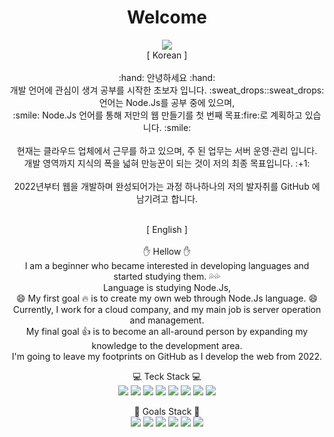 <div align="center">
 
 # Welcome
 
</div>

<div align="center">
 <img src="https://capsule-render.vercel.app/api?type=Waving&color=0:EEFF00,100:a82da8&height=300&section=header&text=Welcome&fontSize=90"><br>
 [ Korean ]<br><br>
 :hand: 안녕하세요 :hand:<br>
 개발 언어에 관심이 생겨 공부를 시작한 초보자 입니다. :sweat_drops::sweat_drops: <br>
 언어는 Node.Js를 공부 중에 있으며, <br>
 :smile: Node.Js 언어를 통해 저만의 웹 만들기를 첫 번째 목표:fire:로 계획하고 있습니다. :smile: <br>
 <br>
 현재는 클라우드 업체에서 근무를 하고 있으며, 주 된 업무는 서버 운영·관리 입니다. <br>
 개발 영역까지 지식의 폭을 넓혀 만능꾼이 되는 것이 저의 최종 목표입니다. :+1: <br>
 <br>
 2022년부터 웹을 개발하며 완성되어가는 과정 하나하나의 저의 발자취를 GitHub 에 남기려고 합니다.<br><br>

[ English ] <br><br>
 :hand: Hellow :hand:<br>
 I am a beginner who became interested in developing languages and started studying them. :sweat_drops::sweat_drops: <br>
 Language is studying Node.Js, <br>
 :smile: My first goal :fire: is to create my own web through Node.Js language. :smile: <br>
 Currently, I work for a cloud company, and my main job is server operation and management. <br>
 My final goal :+1: is to become an all-around person by expanding my knowledge to the development area. <br>
 I'm going to leave my footprints on GitHub as I develop the web from 2022.
 
 💻 Teck Stack 💻<br>
 <img src="https://img.shields.io/badge/aws-232F3E?style=flat-square&logo=Amazon%20AWS&logoColor=white">
 <img src="https://img.shields.io/badge/Apache-D22128?style=flat&logo=Apache&logoColor=white">
 <img src="https://img.shields.io/badge/MySQL-4479A1?style=flat&logo=MySQL&logoColor=white">
 <img src="https://img.shields.io/badge/MariaDB-003545?style=flat&logo=MariaDB&logoColor=white">
 <img src="https://img.shields.io/badge/KT%20Cloud-FF2D20?style=flat&logo=KT&logoColor=white">
 <img src="https://img.shields.io/badge/NCP-FFE01B?style=flat&logo=NCP&logoColor=white">
 <img src="https://img.shields.io/badge/Linux-FCC624?style=flat&logo=Linux&logoColor=white">
 <img src="https://img.shields.io/badge/Windows-0078D6?style=flat&logo=Windows&logoColor=white">
 
 📖 Goals Stack 📖<br>
 <img src="https://img.shields.io/badge/C-A8B9CC?style=flat&logo=c%2B%2B&logoColor=white">
 <img src="https://img.shields.io/badge/C++-00599C?style=flat&logo=c%2B%2B&logoColor=white">
 <img src="https://img.shields.io/badge/JavaScript-F7DF1E?style=flat&logo=JavaScript&logoColor=white">
 <img src="https://img.shields.io/badge/Docker-2496ED?style=flat&logo=Docker&logoColor=white">
 <img src="https://img.shields.io/badge/PostgreSQL-4169E1?style=flat&logo=PostgreSQL&logoColor=white">
 <img src="https://img.shields.io/badge/Python-3776AB?style=flat&logo=Python&logoColor=white">
 
</div>
